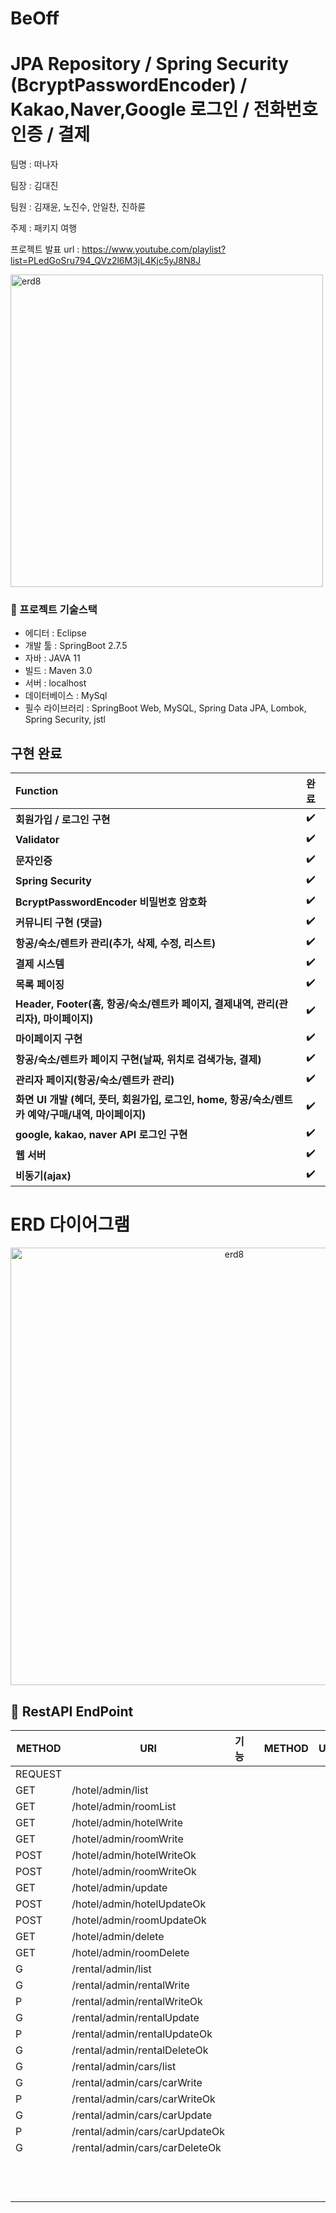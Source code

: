 # BeOff
# JPA Repository / Spring Security (BcryptPasswordEncoder) / Kakao,Naver,Google 로그인 / 전화번호 인증 / 결제

팀명 : 떠나자

팀장 : 김대진

팀원 : 김재윤, 노진수, 안일찬, 진하륜

주제 : 패키지 여행

프로젝트 발표 url : https://www.youtube.com/playlist?list=PLedGoSru794_QVz2l6M3jL4Kjc5yJ8N8J

<p align="">
<img width="500" alt="erd8" src="https://user-images.githubusercontent.com/112387307/224238495-a9c011b0-d17a-46ba-9db7-474046386001.png">

### 📌 프로젝트 기술스택
- 에디터 : Eclipse
- 개발 툴 : SpringBoot 2.7.5
- 자바 : JAVA 11
- 빌드 : Maven 3.0
- 서버 : localhost
- 데이터베이스 : MySql
- 필수 라이브러리 : SpringBoot Web, MySQL, Spring Data JPA, Lombok, Spring Security, jstl

## 구현 완료
**Function** | **완료** | 
:------------ | :-------------|  
**회원가입 / 로그인 구현** | :heavy_check_mark: | 
**Validator** | :heavy_check_mark: | 
**문자인증** | :heavy_check_mark: |  
**Spring Security** | :heavy_check_mark: |  
**BcryptPasswordEncoder 비밀번호 암호화** | :heavy_check_mark: |  
**커뮤니티 구현 (댓글)** | :heavy_check_mark: |  
**항공/숙소/렌트카 관리(추가, 삭제, 수정, 리스트)** | :heavy_check_mark: |  
**결제 시스템** | :heavy_check_mark: | 
**목록 페이징** | :heavy_check_mark: | 
**Header, Footer(홈, 항공/숙소/렌트카 페이지, 결제내역, 관리(관리자), 마이페이지)** | :heavy_check_mark: | 
**마이페이지 구현** | :heavy_check_mark: | 
**항공/숙소/렌트카 페이지 구현(날짜, 위치로 검색가능, 결제)** | :heavy_check_mark: | 
**관리자 페이지(항공/숙소/렌트카 관리)** | :heavy_check_mark: |
**화면 UI 개발 (헤더, 풋터, 회원가입, 로그인, home, 항공/숙소/렌트카 예약/구매/내역, 마이페이지)** | :heavy_check_mark: | 
**google, kakao, naver API 로그인 구현** | :heavy_check_mark: |  
**웹 서버** | :heavy_check_mark: |  
**비동기(ajax)** | :heavy_check_mark: |  



# ERD 다이어그램
<p align="center">
<img width="700" alt="erd8" src="https://user-images.githubusercontent.com/51112376/227470099-d0f6d81b-bf94-40a0-96e2-f323af3e8046.png">


## 🔽 RestAPI EndPoint

| METHOD | URI                                | 기능                       |   | METHOD | URI                                | 기능                       |
| ------ | ---------------------------------- |--------------------------- |---| ------ | ---------------------------------- |--------------------------- |
| REQUEST |  |  ||  |  |  |
| GET | /hotel/admin/list |  ||  |  |  |
| GET | /hotel/admin/roomList |  ||  |  |  |
| GET | /hotel/admin/hotelWrite |  ||  |  |  |
| GET | /hotel/admin/roomWrite |  ||  |  |  |
| POST | /hotel/admin/hotelWriteOk |  ||  |  |  |
| POST | /hotel/admin/roomWriteOk |  ||  |  |  |
| GET | /hotel/admin/update |  ||  |  |  |
| POST | /hotel/admin/hotelUpdateOk |  ||  |  |  |
| POST | /hotel/admin/roomUpdateOk |  ||  |  |  |
| GET | /hotel/admin/delete |  ||  |  |  |
| GET | /hotel/admin/roomDelete |  ||  |  |  |
| G | /rental/admin/list |  ||  |  |  |
| G | /rental/admin/rentalWrite |  ||  |  |  |
| P | /rental/admin/rentalWriteOk |  ||  |  |  |
| G | /rental/admin/rentalUpdate |  ||  |  |  |
| P | /rental/admin/rentalUpdateOk |  ||  |  |  |
| G | /rental/admin/rentalDeleteOk |  ||  |  |  |
| G | /rental/admin/cars/list |  ||  |  |  |
| G | /rental/admin/cars/carWrite |  ||  |  |  |
| P | /rental/admin/cars/carWriteOk |  ||  |  |  |
| G | /rental/admin/cars/carUpdate |  ||  |  |  |
| P | /rental/admin/cars/carUpdateOk |  ||  |  |  |
| G | /rental/admin/cars/carDeleteOk |  ||  |  |  |
|  |  |  ||  |  |  |
|  |  |  ||  |  |  |
|  |  |  ||  |  |  |
|  |  |  ||  |  |  |
|  |  |  ||  |  |  |
|  |  |  ||  |  |  |
|  |  |  ||  |  |  |
|  |  |  ||  |  |  |
|  |  |  ||  |  |  |
|  |  |  ||  |  |  |
|  |  |  ||  |  |  |
|  |  |  ||  |  |  |


